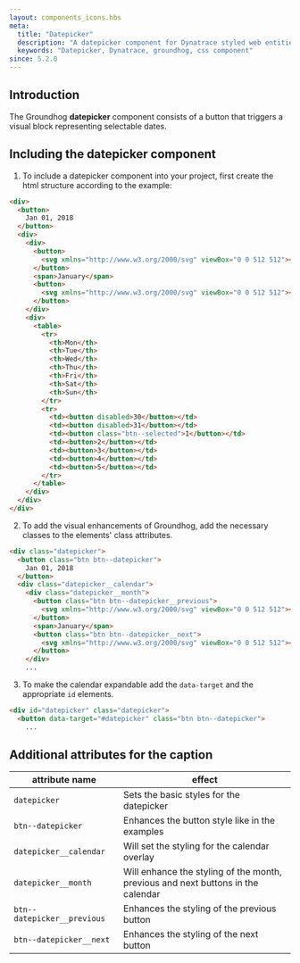 ```yaml
---
layout: components_icons.hbs
meta:
  title: "Datepicker"
  description: "A datepicker component for Dynatrace styled web entities with css and markup examples."
  keywords: "Datepicker, Dynatrace, groundhog, css component"
since: 5.2.0
---
```


## Introduction
The Groundhog **datepicker** component consists of a button that triggers a visual block representing selectable dates.

## Including the datepicker component

1. To include a datepicker component into your project, first create the html structure according to the example:

```html
<div>
  <button>
    Jan 01, 2018
  </button>
  <div>
    <div>
      <button>
        <svg xmlns="http://www.w3.org/2000/svg" viewBox="0 0 512 512"><path d="M189.246 446L364.49 270.758v-29.52L189.245 66l-41.735 41.742L295.764 256 147.51 404.252z"/></svg>        
      </button>
      <span>January</span>
      <button>
        <svg xmlns="http://www.w3.org/2000/svg" viewBox="0 0 512 512"><path d="M189.246 446L364.49 270.758v-29.52L189.245 66l-41.735 41.742L295.764 256 147.51 404.252z"/></svg>
      </button>
    </div>
    <div>
      <table>
        <tr>
          <th>Mon</th>
          <th>Tue</th> 
          <th>Wed</th>
          <th>Thu</th>
          <th>Fri</th> 
          <th>Sat</th>
          <th>Sun</th>
        </tr>
        <tr>
          <td><button disabled>30</button></td>
          <td><button disabled>31</button></td> 
          <td><button class="btn--selected">1</button></td>
          <td><button>2</button></td>
          <td><button>3</button></td> 
          <td><button>4</button></td>
          <td><button>5</button></td>
        </tr>
      </table>
    </div>
  </div>
</div>
```

2. To add the visual enhancements of Groundhog, add the necessary classes to the elements' class attributes.

```html
<div class="datepicker">
  <button class="btn btn--datepicker">
    Jan 01, 2018
  </button>
  <div class="datepicker__calendar">
    <div class="datepicker__month">
      <button class="btn btn--datepicker__previous">
        <svg xmlns="http://www.w3.org/2000/svg" viewBox="0 0 512 512"><path d="M189.246 446L364.49 270.758v-29.52L189.245 66l-41.735 41.742L295.764 256 147.51 404.252z"/></svg>        
      </button>
      <span>January</span>
      <button class="btn btn--datepicker__next">
        <svg xmlns="http://www.w3.org/2000/svg" viewBox="0 0 512 512"><path d="M189.246 446L364.49 270.758v-29.52L189.245 66l-41.735 41.742L295.764 256 147.51 404.252z"/></svg>
      </button>
    </div>
    ...
```

3. To make the calendar expandable add the `data-target` and the appropriate `id` elements.

```html
<div id="datepicker" class="datepicker">
  <button data-target="#datepicker" class="btn btn--datepicker">
    ...
```

## Additional attributes for the caption
| attribute name | effect |
|----------------|--------|
| `datepicker`      | Sets the basic styles for the datepicker |
| `btn--datepicker`      | Enhances the button style like in the examples |
| `datepicker__calendar`      | Will set the styling for the calendar overlay |
| `datepicker__month`      | Will enhance the styling of the month, previous and next buttons in the calendar |
| `btn--datepicker__previous`      | Enhances the styling of the previous button |
| `btn--datepicker__next`      | Enhances the styling of the next button |

